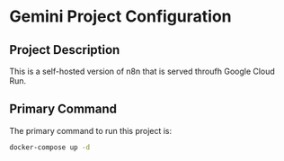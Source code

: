 # Gemini Project Configuration

## Project Description
This is a self-hosted version of n8n that is served throufh Google Cloud Run.

## Primary Command
The primary command to run this project is:
```bash
docker-compose up -d
```